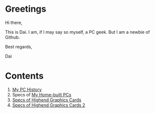 # Greetings
Hi there,

This is Dai. I am, if I may say so myself, a PC geek. But I am a newbie of Github.

Best regards,

Dai

# Contents
1. [My PC History](https://github.com/dailikessushi/hello-world/blob/master/MyPCHistory.md "My PC History")
2. Specs of [My Home-built PCs](https://github.com/dailikessushi/hello-world/blob/master/MyHomebuiltPCs.md "My Home-built PCs")
3. [Specs of Highend Graphics Cards](https://github.com/dailikessushi/hello-world/blob/master/Specs_of_Highend_Graphics_Cards.md "Specs of Highend Graphics Cards")
4. [Specs of Highend Graphics Cards 2](https://github.com/dailikessushi/hello-world/blob/master/Specs_of_Highend_Graphics_Cards2.md "Specs of Highend Graphics Cards 2")
